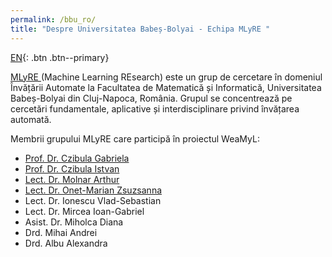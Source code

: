 ```yaml
---
permalink: /bbu_ro/
title: "Despre Universitatea Babeș-Bolyai - Echipa MLyRE "
---
```


[EN](/bbu/){: .btn .btn--primary}

<a href="http://www.cs.ubbcluj.ro/ml/">MLyRE </a> (Machine Learning REsearch) este un grup de cercetare în domeniul Învățării Automate la Facultatea de Matematică și Informatică, Universitatea Babeș-Bolyai din Cluj-Napoca, România. Grupul se concentrează pe cercetări fundamentale, aplicative și interdisciplinare privind învățarea automată.

Membrii grupului MLyRE care participă în proiectul WeaMyL:

* <a href= "http://www.cs.ubbcluj.ro/~gabis/"> Prof. Dr. Czibula Gabriela </a>
* <a href= "http://www.cs.ubbcluj.ro/~istvanc/"> Prof. Dr. Czibula Istvan </a>
* <a href= "https://arthur486.wordpress.com/"> Lect. Dr. Molnar Arthur </a>
* <a href= "http://www.cs.ubbcluj.ro/~marianzsu/"> Lect. Dr. Onet-Marian Zsuzsanna </a>
* Lect. Dr. Ionescu Vlad-Sebastian
* Lect. Dr. Mircea Ioan-Gabriel
* Asist. Dr. Miholca Diana
* Drd. Mihai Andrei
* Drd. Albu Alexandra

